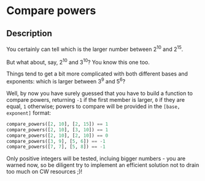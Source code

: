 # Compare powers

## Description

You certainly can tell which is the larger number between 2<sup>10</sup> and 2<sup>15</sup>.

But what about, say, 2<sup>10</sup> and 3<sup>10</sup>? You know this one too.

Things tend to get a bit more complicated with both different bases and exponents: which is larger between 3<sup>9</sup> and 5<sup>6</sup>?

Well, by now you have surely guessed that you have to build a function to compare powers, returning `-1` if the first member is larger, `0` if they are equal, `1` otherwise; powers to compare will be provided in the `[base, exponent]` format:

```python
compare_powers([2, 10], [2, 15]) == 1
compare_powers([2, 10], [3, 10]) == 1
compare_powers([2, 10], [2, 10]) == 0
compare_powers([3, 9], [5, 6]) == -1
compare_powers([7, 7], [5, 8]) == -1
```

Only positive integers will be tested, incluing bigger numbers - you are warned now, so be diligent try to implement an efficient solution not to drain too much on CW resources ;)!
